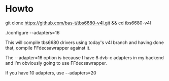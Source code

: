 Howto
=====

git clone https://github.com/bas-t/tbs6680-v4l.git && cd tbs6680-v4l

./configure --adapters=16

This will compile tbs6680 drivers using today's v4l branch and having done that, compile FFdecsawrapper against it.

The --adapter=16 option is because I have 8 dvb-c adapters in my backend and I'm obviously going to use FFdecsawrapper.

If you have 10 adapters, use --adapters=20
